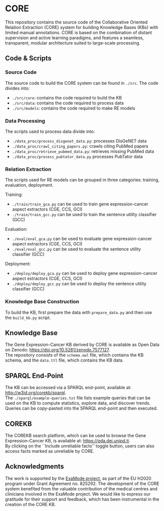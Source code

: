 # CORE
This repository contains the source code of the Collaborative Oriented Relation Extraction (CORE) system for building Knowledge Bases (KBs) with limited manual annotations. CORE is based on the combination of distant supervision and active learning paradigms, and features a seamless, transparent, modular architecture suited to large-scale processing. 

## Code & Scripts

### Source Code

The source code to build the CORE system can be found in ```./src```.
The code divides into:
- ```./src/core```: contains the code required to build the KB
- ```./src/data```: contains the code required to process data
- ```./src/models```: contains the code required to make RE models

### Data Processing

The scripts used to process data divide into:
- ```./data_proc/process_disgenet_data.py```: processes DisGeNET data
- ```./data_proc/crawl_citing_papers.py```: crawls citing PubMed papers
- ```./data_proc/retrieve_pubmed_data.py```: retrieves missing PubMed data
- ```./data_proc/process_pubtator_data.py``` processes PubTator data

### Relation Extraction

The scripts used for RE models can be grouped in three categories: training, evaluation, deployment.

Training:
- ```./train/train_gca.py``` can be used to train gene expression-cancer aspect extractors (CGE, CCS, GCI)
- ```./train/train_gcc.py``` can be used to train the sentence utility classifier (GCC)

Evaluation:
- ```./eval/eval_gca.py``` can be used to evaluate gene expression-cancer aspect extractors (CGE, CCS, GCI)
- ```./eval/eval_gcc.py``` can be used to evaluate the sentence utility classifier (GCC)

Deployment:
- ```./deploy/deploy_gca.py``` can be used to deploy gene expression-cancer aspect extractors (CGE, CCS, GCI)
- ```./deploy/deploy_gcc.py``` can be used to deploy the sentence utility classifier (GCC)

### Knowledge Base Construction

To build the KB, first prepare the data with ```prepare_data.py``` and then use the ```build_kb.py``` script.

## Knowledge Base

The Gene Expression-Cancer KB derived by CORE is available as Open Data on Zenodo: https://doi.org/10.5281/zenodo.7577127.  <br />
The repository consists of the ```schema.owl``` file, which contains the KB schema, and the ```data.ttl``` file, which contains the KB data.

## SPARQL End-Point

The KB can be accessed via a SPARQL end-point, available at: http://w3id.org/corekb/sparql. <br />
The ```./sparql/example-queries.txt``` file lists example queries that can be used on the KB to compute statistics, explore data, and discover trends. Queries can be copy-pasted into the SPARQL end-point and then executed.

## COREKB

The COREKB search platform, which can be used to browse the Gene Expression-Cancer KB, is available at: https://gda.dei.unipd.it. <br />
By clicking on the ``Include unreliable facts'' toggle button, users can also access facts marked as unreliable by CORE.

## Acknowledgments
The work is supported by the [ExaMode project](https://www.examode.eu), as part of the EU H2020 program under Grant Agreement no. 825292.
The development of the CORE system benefited from the valuable contribution of the medical centres and clinicians involved in the ExaMode project. We would like to express our gratitude for their support and feedback, which has been instrumental in the creation of the CORE KB.
